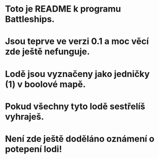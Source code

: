 # Toto je README k programu Battleships.

# Jsou teprve ve verzi 0.1 a moc věcí zde ještě nefunguje.
# Lodě jsou vyznačeny jako jedničky (1) v boolové mapě.
# Pokud všechny tyto lodě sestřelíš vyhraješ.
# Není zde ještě doděláno oznámení o potepení lodi!

